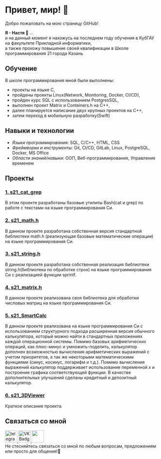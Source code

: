 # Привет, мир! 🐣

Добро пожаловать на мою страницу GitHub!

**Я - Настя 👼** ... \
и на данный момент я нахожусь на последнем году обучения в КубГАУ на факультете Прикладной информатики, \
а также прохожу повышение своей квалификации в Школе программирования 21 города Казань

## Обучение

В школе программирования мной были выполнены:
- проекты на языке C, 
- пройдены проекты Linux(Network, Monitoring, Docker, CI/CD), 
- пройден курс SQL с использованием PostgresSQL,
- выполнен проект Matrix и Conteiners.h на C++, 
- далее планируется написание двух крупных проектов на C++, 
- затем переход в мобильную разработку(Swift)

## Навыки и технологии

- *Языки программирования:* SQL, C/C++, HTML, CSS
- *Фреймворки и инструменты:* Git, CI/CD, GitLab, Linux, PostgreSQL, Docker, MS Office
- *Области знаний/навыки:* ООП, Веб-программирование, Управление временем

## Проекты

### [1. s21_cat_grep](https://github.com/AnastasiaKorotaeva/s21_cat_grep)

В этом проекте разработаны базовые утилиты Bash(cat и grep) по работе с текстами на языке программирования Си.

### [2. s21_math.h](https://github.com/AnastasiaKorotaeva/s21_math)

В данном проекте разработана собственная версия стандартной библиотеки math.h (реализующая базовые математические операции) на языке программирования Си. 

### [3. s21_string.h](https://github.com/AnastasiaKorotaeva/s21_string)

В данном проекте разработана собственная реализация библиотеки string.h(библиотека по обработке строк) на языке программирования Си с реализацией функции sprintf.

### [4. s21_matrix.h](https://github.com/AnastasiaKorotaeva/s21_matrix)

В данном проекте реализована своя библиотека для обработки числовых матриц на языке программирования Си.

### [5. s21_SmartCalc](https://github.com/AnastasiaKorotaeva/SmartCalc)

В данном проекте реализована на языке программирования Си с использованием структурного подхода расширенная версия обычного калькулятора, который можно найти в стандартных приложениях каждой операционной системы. Помимо базовых арифметических операций, как плюс-минус и умножить-поделить, калькулятор дополнен возможностью вычисления арифметических выражений с учетом приоритетов, а так же некоторыми математическими функциями (синус, косинус, логарифм и т.д.). Помимо вычисления выражений калькулятор поддерживает использование переменной _x_ и построение графика соответствующей функции. В качестве дополнительных улучшений сделаны кредитный и депозитный калькулятор.

### [6. s21_3DViewer](https://github.com/AnastasiaKorotaeva/)

Краткое описание проекта.

## Связаться со мной

 <div id="badges">
    <a href="https://t.me/anastasiiaoaoa" target="_blank">
      <img src="https://cdn-icons-png.flaticon.com/512/2111/2111646.png" width="40" height="40" alt="telegram group" />
    </a>
    <a href="https://vk.com/korotaevaan" target="_blank">
      <img src="https://cdn-icons-png.flaticon.com/512/145/145813.png" width="40" height="40" alt="VK Badge"/>
    </a>
   <a href="mailto:korotaeva11a@mail.ru" target="_blank">
      <img src="https://github.com/AnastasiaKorotaeva/AnastasiaKorotaeva/assets/80717501/3a6a1eae-133d-44a6-aa18-3035da875376" width="40" height="40" />
    </a>
  </div>     
Не стесняйтесь связаться со мной по любым вопросам, предложениям или просто для общения!🤝
